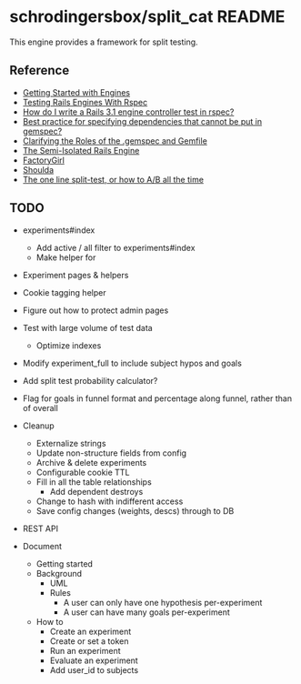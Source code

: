 # schrodingersbox/split_cat README

This engine provides a framework for split testing.

## Reference

 * [Getting Started with Engines](http://edgeguides.rubyonrails.org/engines.html)
 * [Testing Rails Engines With Rspec](http://whilefalse.net/2012/01/25/testing-rails-engines-rspec/)
 * [How do I write a Rails 3.1 engine controller test in rspec?](http://stackoverflow.com/questions/5200654/how-do-i-write-a-rails-3-1-engine-controller-test-in-rspec)
 * [Best practice for specifying dependencies that cannot be put in gemspec?](https://groups.google.com/forum/?fromgroups=#!topic/ruby-bundler/U7FMRAl3nJE)
 * [Clarifying the Roles of the .gemspec and Gemfile](http://yehudakatz.com/2010/12/16/clarifying-the-roles-of-the-gemspec-and-gemfile/)
 * [The Semi-Isolated Rails Engine](http://bibwild.wordpress.com/2012/05/10/the-semi-isolated-rails-engine/)
 * [FactoryGirl](https://github.com/thoughtbot/factory_girl)
 * [Shoulda](https://github.com/thoughtbot/shoulda-matchers)
 * [The one line split-test, or how to A/B all the time](http://www.startuplessonslearned.com/2008/09/one-line-split-test-or-how-to-ab-all.html)

## TODO

  * experiments#index
    * Add active / all filter to experiments#index
    * Make helper for

  * Experiment pages & helpers
  * Cookie tagging helper

  * Figure out how to protect admin pages

  * Test with large volume of test data
    * Optimize indexes

  * Modify experiment_full to include subject hypos and goals

  * Add split test probability calculator?
  * Flag for goals in funnel format and percentage along funnel, rather than of overall

  * Cleanup
     * Externalize strings
     * Update non-structure fields from config
     * Archive & delete experiments
      * Configurable cookie TTL
      * Fill in all the table relationships
         * Add dependent destroys
      * Change to hash with indifferent access
      * Save config changes (weights, descs) through to DB

  * REST API

  * Document
    * Getting started
    * Background
      * UML
      * Rules
        * A user can only have one hypothesis per-experiment
        * A user can have many goals per-experiment
    * How to
        * Create an experiment
        * Create or set a token
        * Run an experiment
        * Evaluate an experiment
        * Add user_id to subjects



